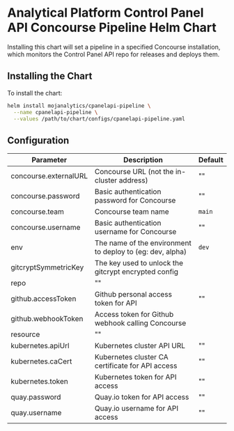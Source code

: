 # Analytical Platform Control Panel API Concourse Pipeline Helm Chart

Installing this chart will set a pipeline in a specified Concourse installation,
which monitors the Control Panel API repo for releases and deploys them.


## Installing the Chart

To install the chart:

```bash
helm install mojanalytics/cpanelapi-pipeline \
  --name cpanelapi-pipeline \
  --values /path/to/chart/configs/cpanelapi-pipeline.yaml
```

## Configuration

| Parameter  | Description     | Default |
| ---------- | --------------- | ------- |
| concourse.externalURL | Concourse URL (not the in-cluster address) | "" |
| concourse.password | Basic authentication password for Concourse | "" |
| concourse.team | Concourse team name | `main` |
| concourse.username | Basic authentication username for Concourse | "" |
| env | The name of the environment to deploy to (eg: dev, alpha) | `dev` |
| gitcryptSymmetricKey | The key used to unlock the gitcrypt encrypted config
repo | "" |
| github.accessToken | Github personal access token for API | "" |
| github.webhookToken | Access token for Github webhook calling Concourse
resource | "" |
| kubernetes.apiUrl | Kubernetes cluster API URL | "" |
| kubernetes.caCert | Kubernetes cluster CA certificate for API access | "" |
| kubernetes.token | Kubernetes token for API access | "" |
| quay.password | Quay.io token for API access | "" |
| quay.username | Quay.io username for API access | "" |
